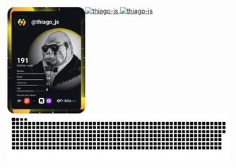<p> 
   <p>
     <a href="https://app.daily.dev/thiago_js">
       <img align="left" src="./devcard.svg" width="35%" alt="thiago-js"/>
     </a>
   </p>
   <p>
     <a href="#">
       <img href="#" width="60%" src="https://github-readme-stats.vercel.app/api?username=thiago-js&show_icons=true&hide_border=true&theme=tokyonight" alt="thiago-js" /> 
     </a>
     <a href="#">
       <img href="#" width="60%" src="https://github-readme-streak-stats.herokuapp.com/?user=thiago-js&hide_border=true&theme=tokyonight" alt="thiago-js" /> 
     </a>
   </p>
</p>


<img src="./snake.svg" width="100%" alt="thiago-js"/>
